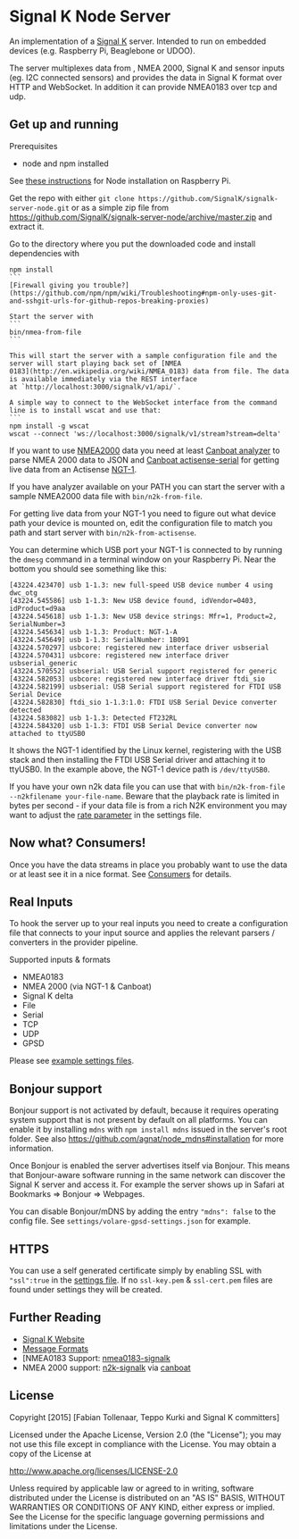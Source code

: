 Signal K Node Server
====================

An implementation of a [Signal K](http://signalk.org) server. Intended to run on embedded devices (e.g. Raspberry Pi,
Beaglebone or UDOO).

The server multiplexes data from , NMEA 2000, Signal K and sensor inputs (eg. I2C connected sensors) and provides the
data in Signal K format over HTTP and WebSocket. In addition it can provide NMEA0183 over tcp and udp.

Get up and running
------------------

Prerequisites
* node and npm installed

See [these
instructions](https://github.com/joyent/node/wiki/Installing-Node.js-via-package-manager#debian-and-ubuntu-based-linux-distributions)
for Node installation on Raspberry Pi.

Get the repo with either `git clone https://github.com/SignalK/signalk-server-node.git`
or as a simple zip file from https://github.com/SignalK/signalk-server-node/archive/master.zip and extract it.

Go to the directory where you put the downloaded code and install dependencies with
````
npm install
```
[Firewall giving you trouble?](https://github.com/npm/npm/wiki/Troubleshooting#npm-only-uses-git-and-sshgit-urls-for-github-repos-breaking-proxies)

Start the server with
```
bin/nmea-from-file
```

This will start the server with a sample configuration file and the server will start playing back set of [NMEA
0183](http://en.wikipedia.org/wiki/NMEA_0183) data from file. The data is available immediately via the REST interface
at `http://localhost:3000/signalk/v1/api/`.

A simple way to connect to the WebSocket interface from the command line is to install wscat and use that:
```
npm install -g wscat
wscat --connect 'ws://localhost:3000/signalk/v1/stream?stream=delta'
````

If you want to use [NMEA2000](http://en.wikipedia.org/wiki/NMEA_2000) data you need at least [Canboat
analyzer](https://github.com/canboat/canboat/wiki/analyzer) to parse NMEA 2000 data to JSON and [Canboat
actisense-serial](https://github.com/canboat/canboat/wiki/actisense-serial) for getting live data from an Actisense
[NGT-1](http://www.actisense.com/products/nmea-2000/ngt-1/ngt-1).

If you have analyzer available on your PATH you can start the server with a sample NMEA2000 data file with
`bin/n2k-from-file`.

For getting live data from your NGT-1 you need to figure out what device path your device is mounted on, edit the
configuration file to match you path and start server with `bin/n2k-from-actisense`.

You can determine which USB port your NGT-1 is connected to by running the `dmesg` command in a terminal window on your
Raspberry Pi. Near the bottom you should see something like this:

```
[43224.423470] usb 1-1.3: new full-speed USB device number 4 using dwc_otg
[43224.545586] usb 1-1.3: New USB device found, idVendor=0403, idProduct=d9aa
[43224.545618] usb 1-1.3: New USB device strings: Mfr=1, Product=2, SerialNumber=3
[43224.545634] usb 1-1.3: Product: NGT-1-A
[43224.545649] usb 1-1.3: SerialNumber: 1B091
[43224.570297] usbcore: registered new interface driver usbserial
[43224.570431] usbcore: registered new interface driver usbserial_generic
[43224.570552] usbserial: USB Serial support registered for generic
[43224.582053] usbcore: registered new interface driver ftdi_sio
[43224.582199] usbserial: USB Serial support registered for FTDI USB Serial Device
[43224.582830] ftdi_sio 1-1.3:1.0: FTDI USB Serial Device converter detected
[43224.583082] usb 1-1.3: Detected FT232RL
[43224.584320] usb 1-1.3: FTDI USB Serial Device converter now attached to ttyUSB0
```

It shows the NGT-1 identified by the Linux kernel, registering with the USB stack and then installing the FTDI USB
Serial driver and attaching it to ttyUSB0. In the example above, the NGT-1 device path is `/dev/ttyUSB0`.

If you have your own n2k data file you can use that with `bin/n2k-from-file --n2kfilename your-file-name`. Beware that
the playback rate is limited in bytes per second - if your data file is from a rich N2K environment you may want to
adjust the [rate
parameter](https://github.com/SignalK/signalk-server-node/blob/master/settings/aava-file-settings.json#L27) in the
settings file.

Now what? Consumers!
---------------

Once you have the data streams in place you probably want to use the data or at least see it in a nice format. See
[Consumers](https://github.com/SignalK/signalk-server-node/blob/master/CONSUMERS.md) for details.

Real Inputs
---------------
To hook the server up to your real inputs you need to create a configuration file that connects to your input source and
applies the relevant parsers / converters in the provider pipeline.

Supported inputs & formats
- NMEA0183
- NMEA 2000 (via NGT-1 & Canboat)
- Signal K delta
- File
- Serial
- TCP
- UDP
- GPSD

Please see [example settings files](https://github.com/SignalK/signalk-server-node/tree/master/settings).

Bonjour support
---------------

Bonjour support is not activated by default, because it requires operating system support that is not present by default
on all platforms. You can enable it by installing `mdns` with `npm install mdns` issued in the server's root folder. See
also https://github.com/agnat/node_mdns#installation for more information.

Once Bonjour is enabled the server advertises itself via Bonjour. This means that Bonjour-aware software running in the
same network can discover the Signal K server and access it. For example the server shows up in Safari at Bookmarks =>
Bonjour => Webpages.

You can disable Bonjour/mDNS by adding the entry `"mdns": false` to the config file. See
`settings/volare-gpsd-settings.json` for example.

HTTPS
-----

You can use a self generated certificate simply by enabling SSL with `"ssl":true` in the [settings
file](./tree/master/settings/aava-ssl-file-settings.json). If no `ssl-key.pem` & `ssl-cert.pem` files are found under
settings they will be created.

Further Reading
---------------
* [Signal K Website](http://signalk.org)
* [Message Formats](http://signalk.org/developers/message_formats.html)
* [NMEA0183 Support: [nmea0183-signalk](https://github.com/SignalK/signalk-parser-nmea0183)
* NMEA 2000 support: [n2k-signalk](https://github.com/SignalK/n2k-signalk) via [canboat](https://github.com/canboat/canboat)

License
-------
Copyright [2015] [Fabian Tollenaar, Teppo Kurki and Signal K committers]

Licensed under the Apache License, Version 2.0 (the "License");
you may not use this file except in compliance with the License.
You may obtain a copy of the License at

http://www.apache.org/licenses/LICENSE-2.0

Unless required by applicable law or agreed to in writing, software
distributed under the License is distributed on an "AS IS" BASIS,
WITHOUT WARRANTIES OR CONDITIONS OF ANY KIND, either express or implied.
See the License for the specific language governing permissions and
limitations under the License.
